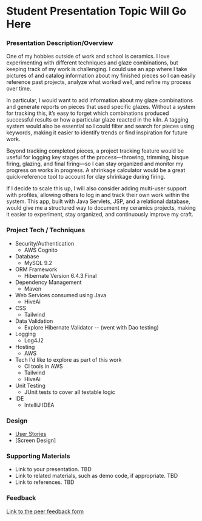 # Student Presentation Topic Will Go Here

### Presentation Description/Overview

One of my hobbies outside of work and school is ceramics. I love experimenting with different techniques and glaze combinations, but keeping track of my work is challenging. I could use an app where I take pictures of and catalog information about my finished pieces so I can easily reference past projects, analyze what worked well, and refine my process over time.

In particular, I would want to add information about my glaze combinations and generate reports on pieces that used specific glazes. Without a system for tracking this, it’s easy to forget which combinations produced successful results or how a particular glaze reacted in the kiln. A tagging system would also be essential so I could filter and search for pieces using keywords, making it easier to identify trends or find inspiration for future work.

Beyond tracking completed pieces, a project tracking feature would be useful for logging key stages of the process—throwing, trimming, bisque firing, glazing, and final firing—so I can stay organized and monitor my progress on works in progress. A shrinkage calculator would be a great quick-reference tool to account for clay shrinkage during firing.

If I decide to scale this up, I will also consider adding multi-user support with profiles, allowing others to log in and track their own work within the system. This app, built with Java Servlets, JSP, and a relational database, would give me a structured way to document my ceramics projects, making it easier to experiment, stay organized, and continuously improve my craft.

### Project Tech / Techniques

* Security/Authentication
  * AWS Cognito
* Database
  * MySQL 9.2
* ORM Framework
  * Hibernate Version 6.4.3.Final
* Dependency Management
  * Maven
* Web Services consumed using Java
  * HiveAi
* CSS
  * Tailwind
* Data Validation
  * Explore Hibernate Validator -- (went with Dao testing)
* Logging
  * Log4J2
* Hosting
  * AWS
* Tech I'd like to explore as part of this work
  * CI tools in AWS
  * Tailwind
  * HiveAi
* Unit Testing
  * JUnit tests to cover all testable logic
* IDE 
  * IntelliJ IDEA

### Design
* [User Stories](DesignDocuments/userStories.md)
* [Screen Design]

### Supporting Materials 

* Link to your presentation. TBD
* Link to related materials, such as demo code, if appropriate.  TBD
* Link to references.  TBD

### Feedback

[Link to the peer feedback form](Feedback.md)

